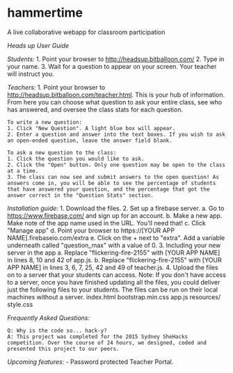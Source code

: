 # hammertime
A live collaborative webapp for classroom participation

*Heads up User Guide*

*Students:*
	1. Point your browser to http://headsup.bitballoon.com/
	2. Type in your name. 
	3. Wait for a question to appear on your screen. Your teacher will instruct you. 

*Teachers:*
	1. Point your browser to http://headsup.bitballoon.com/teacher.html. This is your hub of information. From here you can choose what question to ask your entire class, see who has answered, and oversee the class stats for each question.

	To write a new question:
	1. Click "New Question". A light blue box will appear. 
	2. Enter a question and answer into the text boxes. If you wish to ask an open-ended question, leave the answer field blank. 

	To ask a new question to the class:
	1. Click the question you would like to ask. 
	2. Click the "Open" button. Only one question may be open to the class at a time.
	3. The class can now see and submit answers to the open question! As answers come in, you will be able to see the percentage of students that have answered your question, and the percentage that got the answer correct in the "Question Stats" section.


*Installation guide:*
	1. Download the files.
	2. Set up a firebase server. 
		a. Go to https://www.firebase.com/ and sign up for an account. 
		b. Make a new app. Make note of the app name used in the URL. You'll need that! 
		c. Click "Manage app"
		d. Point your browser to https://[YOUR APP NAME].firebaseio.com/extra
		e. Click on the + next to  "extra". Add a variable underneath called "question_max" with a value of 0.
	3. Including your new server in the app
		a. Replace "flickering-fire-2155" with [YOUR APP NAME] in lines 8, 10 and 42 of app.js.
		b. Replace "flickering-fire-2155" with [YOUR APP NAME] in lines 3, 6, 7, 25, 42 and 49 of teacher.js.
	4. Upload the files on to a server that your students can access.
	Note: If you don't have access to a server, once you have finished updating all the files, you could deliver just the following files to your students. The files can be run on their local machines without a server. 
		index.html
		bootstrap.min.css
		app.js
		resources/
		style.css

*Frequently Asked Questions:*

	Q: Why is the code so... hack-y? 
	A: This project was completed for the 2015 Sydney SheHacks competition. Over the course of 24 hours, we designed, coded and presented this project to our peers. 

*Upcoming features:*
	- Password protected Teacher Portal.

